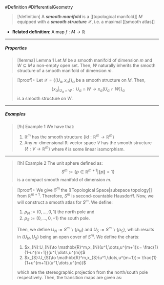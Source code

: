 #Definition #DifferentialGeometry 

> [!definition]
> A ***smooth manifold*** is a [[topological manifold]] $M$ equipped with a ***smooth structure*** $\mathcal{X}$, i.e. a maximal [[smooth atlas]] 
- **Related definition**: A map $f:M\to \mathbb{R}$
---
##### Properties
> [!lemma] Lemma 1
> Let $M$ be a smooth manifold of dimension $m$ and $W\subseteq M$ a non-empty open set. Then, $W$ naturally inherits the smooth structure of a smooth manifold of dimension $m$.

> [!proof]+
> Let $\mathcal{X}=\{ (U_{\alpha},x_{\alpha}) \}_{\alpha}$ be a smooth structure on $M$. Then, $$\{ x_{\alpha}|_{U_{\alpha}\cap W}: U_{\alpha}\cap W\to x_{\alpha}(U_{\alpha}\cap W)\}_{\alpha}$$is a smooth structure on $W$. 
> 
---
##### Examples
> [!h] Example 1
> We have that: 
> 1. $\mathbb{R}^m$ has the smooth structure $\{ \text{id}:\mathbb{R}^m\to \mathbb{R}^m \}$
> 2. Any $m$-dimensional $\mathbb{R}$-vector space $V$ has the smooth structure $\{ \ell:V\to \mathbb{R}^m \}$ where $\ell$ is some linear isomorphism.
---
> [!h] Example 2
> The unit sphere defined as: $$S^m:=\{ p\in \mathbb{R}^{m+1}|\left\| p \right\| =1 \}$$is a compact smooth manifold of dimension $m$.

> [!proof]+
> We give $S^m$ the [[Topological Space|subspace topology]] from $\mathbb{R}^{m+1}$. Therefore, $S^m$ is second-countable Hausdorff. Now, we will construct a smooth atlas for $S^m$. We define:
> 1. $p_{N}:=(0,\dots,0,1)$ the north pole and
> 2. $p_{S}:=(0,\dots,0,-1)$ the south pole.
> 
> Then, we define $U_{N}:=S^m \backslash \{ p_{N} \}$ and $U_{S}:=S^m \backslash\{ p_{S} \}$, which results in $\{ U_{N},U_{S} \}$ being an open cover of $S^m$. We define the charts:
> 1. $x_{N}:U_{N}\to \mathbb{R}^m,x_{N}(u^1,\dots,u^{m+1}):= \frac{1}{1-u^{m+1}}(u^1,\dots,u^{m})$
> 2. $x_{S}:U_{S}\to \mathbb{R}^m,x_{S}(u^1,\dots,u^{m+1}):= \frac{1}{1+u^{m+1}}(u^1,\dots,u^{m})$
>    
> which are the stereographic projection from the north/south pole respectively. Then, the transition maps are given as: $$$$